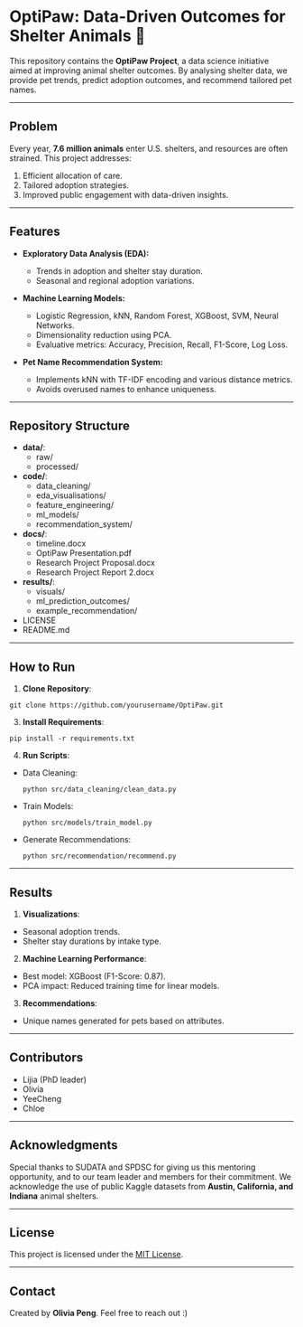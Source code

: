 # OptiPaw: Data-Driven Outcomes for Shelter Animals 🐾

This repository contains the **OptiPaw Project**, a data science initiative aimed at improving animal shelter outcomes. By analysing shelter data, we provide pet trends, predict adoption outcomes, and recommend tailored pet names.

---

## Problem
Every year, **7.6 million animals** enter U.S. shelters, and resources are often strained. This project addresses:
1. Efficient allocation of care.
2. Tailored adoption strategies.
3. Improved public engagement with data-driven insights.

---

## Features
- **Exploratory Data Analysis (EDA):**
  - Trends in adoption and shelter stay duration.
  - Seasonal and regional adoption variations.

- **Machine Learning Models:**
  - Logistic Regression, kNN, Random Forest, XGBoost, SVM, Neural Networks.
  - Dimensionality reduction using PCA.
  - Evaluative metrics: Accuracy, Precision, Recall, F1-Score, Log Loss.

- **Pet Name Recommendation System:**
  - Implements kNN with TF-IDF encoding and various distance metrics.
  - Avoids overused names to enhance uniqueness.

---

## Repository Structure
- **data/**:
  - raw/
  - processed/
- **code/**:
  - data_cleaning/
  - eda_visualisations/
  - feature_engineering/
  - ml_models/
  - recommendation_system/
- **docs/**:
  - timeline.docx
  - OptiPaw Presentation.pdf
  - Research Project Proposal.docx
  - Research Project Report 2.docx
- **results/**:
  - visuals/
  - ml_prediction_outcomes/
  - example_recommendation/
- LICENSE
- README.md

---

## How to Run

1. **Clone Repository**:
  ```
  git clone https://github.com/yourusername/OptiPaw.git
  ```

3. **Install Requirements**:
  ```
  pip install -r requirements.txt
  ```
4. **Run Scripts**:
- Data Cleaning:
  ```
  python src/data_cleaning/clean_data.py
  ```
- Train Models:
  ```
  python src/models/train_model.py
  ```
- Generate Recommendations:
  ```
  python src/recommendation/recommend.py
  ```

---

## Results
1. **Visualizations**:
- Seasonal adoption trends.
- Shelter stay durations by intake type.
2. **Machine Learning Performance**:
- Best model: XGBoost (F1-Score: 0.87).
- PCA impact: Reduced training time for linear models.
3. **Recommendations**:
- Unique names generated for pets based on attributes.

---

## Contributors
- Lijia (PhD leader)
- Olivia
- YeeCheng
- Chloe

---

## Acknowledgments
Special thanks to SUDATA and SPDSC for giving us this mentoring opportunity, and to our team leader and members for their commitment. We acknowledge the use of public Kaggle datasets from **Austin, California, and Indiana** animal shelters.

---

## License
This project is licensed under the [MIT License](LICENSE).

---

## Contact
Created by **Olivia Peng**. Feel free to reach out :)
